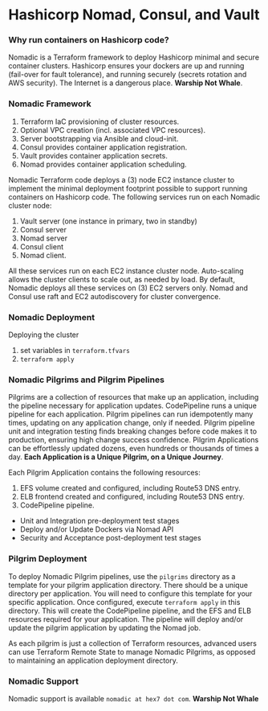 # Hashicorp Nomad, Consul, and Vault

### Why run containers on Hashicorp code?  

Nomadic is a Terraform framework to deploy Hashicorp minimal and secure container clusters.  Hashicorp ensures your dockers are up and running (fail-over for fault tolerance), and running securely (secrets rotation and AWS security). The Internet is a dangerous place. **Warship Not Whale**.


### Nomadic Framework

1. Terraform IaC provisioning of cluster resources.
2. Optional VPC creation (incl. associated VPC resources).
3. Server bootstrapping via Ansible and cloud-init.
4. Consul provides container application registration.
5. Vault provides container application secrets.
6. Nomad provides container application scheduling.

Nomadic Terraform code deploys a (3) node EC2 instance cluster to implement the minimal deployment footprint possible to support running containers on Hashicorp code. The following services run on each Nomadic cluster node:

  1. Vault server (one instance in primary, two in standby)
  2. Consul server
  3. Nomad server
  4. Consul client
  5. Nomad client.

All these services run on each EC2 instance cluster node. Auto-scaling allows the cluster clients to scale out, as needed by load. By default, Nomadic deploys all these services on (3) EC2 servers only. Nomad and Consul use raft and EC2 autodiscovery for cluster convergence.


### Nomadic Deployment

Deploying the cluster

1. set variables in `terraform.tfvars`
2. `terraform apply`


### Nomadic Pilgrims and Pilgrim Pipelines

Pilgrims are a collection of resources that make up an application, including the pipeline necessary for application updates. CodePipeline runs a unique pipeline for each application. Pilgrim pipelines can run idempotently many times, updating on any application change, only if needed. Pilgrim pipeline unit and integration testing finds breaking changes before code makes it to production, ensuring high change success confidence. Pilgrim Applications can be effortlessly updated dozens, even hundreds or thousands of times a day. **Each Application is a Unique Pilgrim, on a Unique Journey**.

Each Pilgrim Application contains the following resources:

1. EFS volume created and configured, including Route53 DNS entry.
2. ELB frontend created and configured, including Route53 DNS entry.
3. CodePipeline pipeline.
  - Unit and Integration pre-deployment test stages
  - Deploy and/or Update Dockers via Nomad API
  - Security and Acceptance post-deployment test stages


### Pilgrim Deployment

To deploy Nomadic Pilgrim pipelines, use the `pilgrims` directory as a template for your pilgrim application directory. There should be a unique directory per application. You will need to configure this template for your specific application. Once configured, execute `terraform apply` in this directory. This will create the CodePipeline pipeline, and the EFS and ELB resources required for your application.  The pipeline will deploy and/or update the pilgrim application by updating the Nomad job.

As each pilgrim is just a collection of Terraform resources, advanced users can use Terraform Remote State to manage Nomadic Pilgrims, as opposed to maintaining an application deployment directory.


### Nomadic Support

Nomadic support is available `nomadic at hex7 dot com`.
**Warship Not Whale**
